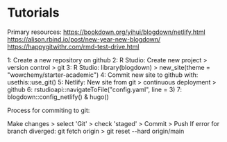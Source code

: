 # Tutorials

Primary resources: 
https://bookdown.org/yihui/blogdown/netlify.html
https://alison.rbind.io/post/new-year-new-blogdown/ 
https://happygitwithr.com/rmd-test-drive.html 

1: Create a new repository on github
2: R Studio: Create new project > version control > git
3: R Studio: library(blogdown) > new_site(theme = "wowchemy/starter-academic")
4: Commit new site to github with: usethis::use_git()
5: Netlify: New site from git > continuous deployment > github 
6: rstudioapi::navigateToFile("config.yaml", line = 3)
7: blogdown::config_netlify() & hugo()

Process for commiting to git:

Make changes > select 'Git' > check 'staged' > Commit > Push
If error for branch diverged: git fetch origin > git reset --hard origin/main 
